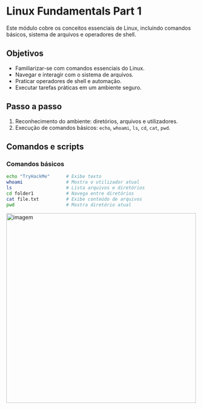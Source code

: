 # Linux Fundamentals Part 1

Este módulo cobre os conceitos essenciais de Linux, incluindo comandos básicos, sistema de arquivos e operadores de shell.


## Objetivos
- Familiarizar-se com comandos essenciais do Linux.
- Navegar e interagir com o sistema de arquivos.
- Praticar operadores de shell e automação.
- Executar tarefas práticas em um ambiente seguro.

## Passo a passo
1. Reconhecimento do ambiente: diretórios, arquivos e utilizadores.
2. Execução de comandos básicos: `echo`, `whoami`, `ls`, `cd`, `cat`, `pwd`.

## Comandos e scripts

### Comandos básicos
```bash
echo "TryHackMe"      # Exibe texto
whoami                # Mostra o utilizador atual
ls                    # Lista arquivos e diretórios
cd folder1            # Navega entre diretórios
cat file.txt          # Exibe conteúdo de arquivos
pwd                   # Mostra diretório atual
```
<img width="500" height="500" alt="imagem" src="https://github.com/user-attachments/assets/6f6d4255-0669-4b56-8bcb-de20b105395b" />
